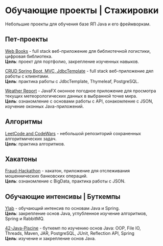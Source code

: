 # Обучающие проекты | Стажировки

Небольшие проекты для обучения базе ЯП Java и его фреймворкам. 

## Пет-проекты

[Web Books](https://github.com/CreativeWex/Java-Trainee-Projects/tree/main/Web%20Books) -  full stack веб-приложение для библиотечной логистики, цифровая библиотека.
<br>**Цель**: проект для портфолио, закрепление изученных навыков.

[CRUD Spring Boot, MVC, JdbcTemplate](https://github.com/CreativeWex/Java-Trainee-Projects/tree/main/CRUD%20Spring%20Boot%2C%20MVC%2C%20JdbcTemplate) - full stack веб-приложение дял работы с клиентами.
<br>**Цель**: практика работы с JdbcTemplate, Thymeleaf, PostgreSQL.

[Weather Report](https://github.com/CreativeWex/Java-Trainee-Projects/tree/main/Weather%20Report) - JavaFX оконное погодное приложение для просмотра текущих метеорологических данных в выбранной точке мира.
<br>**Цель**: ознакомление с основами работы с API, ознакомление с JSON, изучение оконных Java-приложений.

## Алгоритмы

[LeetCode and CodeWars](https://github.com/CreativeWex/Java-Trainee-Projects/tree/main/LeetCode%20and%20CodeWars) - небольшой репозиторий сохраненных алгоритмических задач.
<br>**Цель**: практика алгоритмов.

## Хакатоны

[Fraud-Hackathon](https://github.com/CreativeWex/Java-Trainee-Projects/tree/main/Fraud%20Hackathon) - хакатон, приложение для отслеживания мошеннических банковских операций.
<br>**Цель**: ознакомление с BigData, практика работы с JSON.

## Обучающие интенсивы | Буткемпы

[Ylab](https://github.com/CreativeWex/Java-Trainee-Projects/tree/main/Ylab) - обучающий интенсив по основам Java и Spring.
<br>**Цель**: закрепление основ Java, углубленное изучение алгоритмов, Spring и RabbitMQ.

[42-Java-Piscine](https://github.com/CreativeWex/Java-Trainee-Projects/tree/main/42%20Java%20Piscine) -  буткемп по изучению основ Java: OOP, File IO, Threads, Maven, JAR, PostgreSQL,
JUnit, Reflection API, Spring <br>**Цель**: изучение и закрепление основ Java.